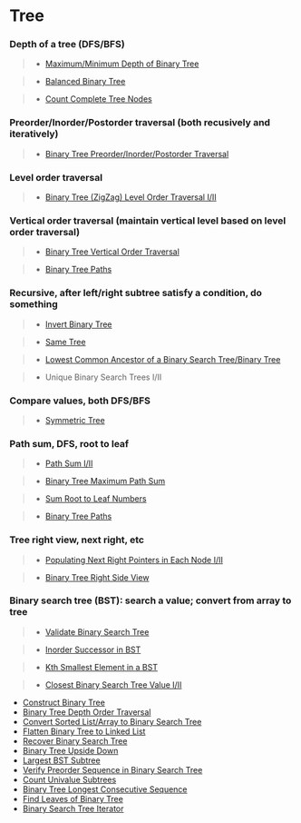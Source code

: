 # Tree

### Depth of a tree (DFS/BFS)

> * [Maximum/Minimum Depth of Binary Tree](depth_of_binary_tree.md)

> * [Balanced Binary Tree](balanced_binary_tree.md)

> * [Count Complete Tree Nodes](count_complete_tree_nodes.md)

### Preorder/Inorder/Postorder traversal (both recusively and iteratively)

> * [Binary Tree Preorder/Inorder/Postorder  Traversal](binary_tree_depth_order_traversal.md)

### Level order traversal

> * [Binary Tree (ZigZag) Level Order Traversal I/II](binary_tree_level_order_traversal.md)

### Vertical order traversal (maintain vertical level based on level order traversal)

> * [Binary Tree Vertical Order Traversal](binary_tree_vertical_order_traversal.md)

> * [Binary Tree Paths](binary_tree_paths.md)

### Recursive, after left/right subtree satisfy a condition, do something
 
> * [Invert Binary Tree](invert_binary_tree.md)

> * [Same Tree](same_tree.md)

> * [Lowest Common Ancestor of a Binary Search Tree/Binary Tree](lowest_common_ancestor_of_a_binary_search_tree.md)

> * Unique Binary Search Trees I/II

### Compare values, both DFS/BFS

> * [Symmetric Tree](symmetric_tree.md)

### Path sum, DFS, root to leaf

> * [Path Sum I/II](path_sum.md)

> * [Binary Tree Maximum Path Sum](path_sum.md)

> * [Sum Root to Leaf Numbers](sum_root_to_leaf_numbers.md)

> * [Binary Tree Paths](binary_tree_paths.md)

### Tree right view, next right, etc

> * [Populating Next Right Pointers in Each Node I/II](populating_next_right_pointers_in_each_node.md)

> * [Binary Tree Right Side View](binary_tree_right_side_view.md)

### Binary search tree (BST): search a value; convert from array to tree

> * [Validate Binary Search Tree](validate_binary_search_tree.md)

> * [Inorder Successor in BST](inorder_successor_in_bst.md)

> * [Kth Smallest Element in a BST](kth_smallest_element_in_a_bst.md)

> * [Closest Binary Search Tree Value I/II](closest_binary_search_tree_value.md)

* [Construct Binary Tree](construct_binary_tree.md)
* [Binary Tree Depth Order Traversal](binary_tree_depth_order_traversal.md)
* [Convert Sorted List/Array to Binary Search Tree ](convert_sorted_listarray_to_binary_search_tree.md)
* [Flatten Binary Tree to Linked List](flatten_binary_tree_to_linked_list.md)
* [Recover Binary Search Tree](recover_binary_search_tree.md)
* [Binary Tree Upside Down](binary_tree_upside_down.md)
* [Largest BST Subtree](largest_bst_subtree.md)
* [Verify Preorder Sequence in Binary Search Tree](verify_preorder_sequence_in_binary_search_tree.md)
* [Count Univalue Subtrees](count_univalue_subtrees.md)
* [Binary Tree Longest Consecutive Sequence](binary_tree_longest_consecutive_sequence.md)
* [Find Leaves of Binary Tree](find_leaves_of_binary_tree.md)
* [Binary Search Tree Iterator](binary_search_tree_iterator.md)

